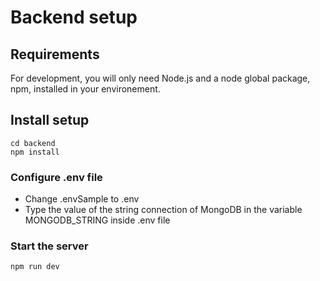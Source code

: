 # Backend setup

## Requirements

For development, you will only need Node.js and a node global package, npm, installed in your environement.

## Install setup

```
cd backend
npm install
```

### Configure .env file

- Change .envSample to .env
- Type the value of the string connection of MongoDB in the variable MONGODB_STRING inside .env file

### Start the server

```
npm run dev
```
